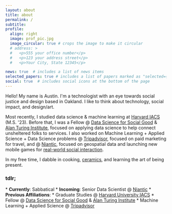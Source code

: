 ```yaml
---
layout: about
title: about
permalink: /
subtitle: 
profile:
  align: right
  image: prof_pic.jpg
  image_circular: true # crops the image to make it circular
  # address: >
  #   <p>555 your office number</p>
  #   <p>123 your address street</p>
  #   <p>Your City, State 12345</p>

news: true  # includes a list of news items
selected_papers: true # includes a list of papers marked as "selected={true}"
social: true  # includes social icons at the bottom of the page
---
```


Hello! My name is Austin. I'm a technologist with an eye towards social justice and design based in Oakland. I like to think about technology, social impact, and design/art. 

Most recently, I studied data science & machine learning at <a href='https://iacs.seas.harvard.edu/'>Harvard IACS</a> (M.S. '23). Before that, I was a Fellow @ <a href='https://www.dssgfellowship.org/'>Data Science for Social Good</a> & <a href='https://www.turing.ac.uk/'>Alan Turing Institute</a>, focused on applying data science to help connect unsheltered folks to services. I also worked on Machine Learning + Applied Science + Data Science problems @ <a href='https://tripadvisor.com'>Tripadvisor</a>, focused on paid marketing for travel, and @ <a href='https://nianticlabs.com/'>Niantic</a>, focused on geospatial data and launching new mobile games for <a href='https://nianticlabs.com/news/nianticrealworldplatform?hl=en'>real-world social interaction</a>.

In my free time, I dabble in cooking, <a href='https://www.instagram.com/aust.nguyen.ceramics/'>ceramics</a>, and learning the art of being present. 

<h3><b>tdlr;</b></h3>
* <b>Currently</b>: Sabbatical 
* <b>Incoming</b>: Senior Data Scientist @ <a href='https://nianticlabs.com/'>Niantic</a>
* <b>Previous Affiliations</b>: 
  * Graduate Studies @ <a href='https://iacs.seas.harvard.edu/'>Harvard University IACS</a>
  * Fellow @ <a href='https://www.dssgfellowship.org/'>Data Science for Social Good</a> & <a href='https://www.turing.ac.uk/'>Alan Turing Institute</a>
  * Machine Learning + Applied Science @ <a href='https://tripadvisor.com'>Tripadvisor</a>



